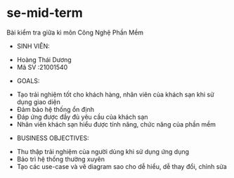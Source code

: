 # se-mid-term
Bài kiểm tra giữa kì môn Công Nghệ Phần Mềm 

* SINH VIÊN:
- Hoàng Thái Dương
- Mã SV :21001540
* GOALS:
- Tạo trải nghiệm tốt cho khách hàng, nhân viên của khách sạn khi sử dụng giao diện
- Đảm bảo hệ thống ổn định
- Đáp ứng được đầy đủ yêu cầu của khách sạn
- Nhân viên khách sạn hiểu được tính năng, chức năng của phần mềm

* BUSINESS OBJECTIVES:
- Thu thập trải nghiệm của người dùng khi sử dụng ứng dụng
- Bảo trì hệ thống thường xuyên
- Tạo các use-case và vẽ diagram sao cho dễ hiểu, dễ thay đổi, chỉnh sửa
